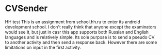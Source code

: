 CVSender
========

HH test
This is an assignment from school.hh.ru to enter its android development school. I don't really think that anyone except
the examinators would see it, but just in casr this app supports both Russian and English languages and is relatively
simple. Its sole purpose is to send a pseudo CV to another activity and then send a response back. However there are 
some limitations on input in the first activity.
